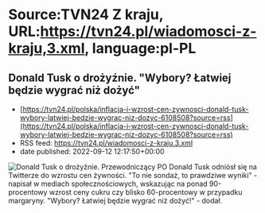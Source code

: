 # Source:TVN24 Z kraju, URL:https://tvn24.pl/wiadomosci-z-kraju,3.xml, language:pl-PL

## Donald Tusk o drożyźnie. "Wybory? Łatwiej będzie wygrać niż dożyć"
 - [https://tvn24.pl/polska/inflacja-i-wzrost-cen-zywnosci-donald-tusk-wybory-latwiej-bedzie-wygrac-niz-dozyc-6108508?source=rss](https://tvn24.pl/polska/inflacja-i-wzrost-cen-zywnosci-donald-tusk-wybory-latwiej-bedzie-wygrac-niz-dozyc-6108508?source=rss)
 - RSS feed: https://tvn24.pl/wiadomosci-z-kraju,3.xml
 - date published: 2022-09-12 12:17:50+00:00

<img alt="Donald Tusk o drożyźnie. " src="https://tvn24.pl/najnowsze/cdn-zdjecie-3o5gdu-donald-tusk-6108613/alternates/LANDSCAPE_1280" />
    Przewodniczący PO Donald Tusk odniósł się na Twitterze do wzrostu cen żywności. "To nie sondaż, to prawdziwe wyniki" - napisał w mediach społecznościowych, wskazując na ponad 90-procentowy wzrost ceny cukru czy blisko 60-procentowy w przypadku margaryny. "Wybory? Łatwiej będzie wygrać niż dożyć!" - dodał.

